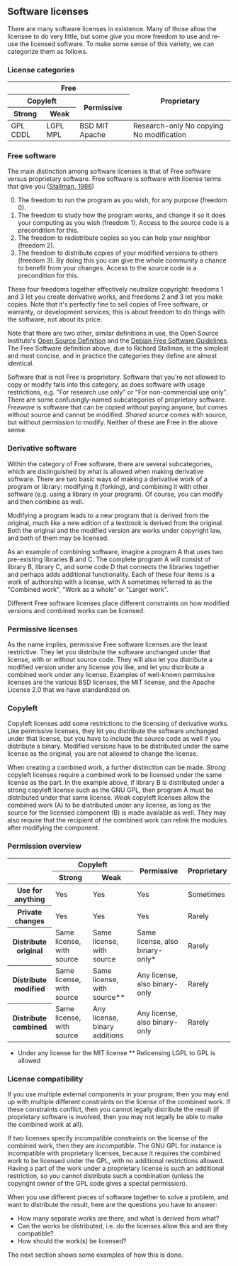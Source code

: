 ## Software licenses

There are many software licenses in existence. Many of those allow the licensee to do very little, but some give you more freedom to use and re-use the licensed software. To make some sense of this variety, we can categorize them as follows.

### License categories

<table>
    <thead>
        <tr>
            <th colspan="3">Free</th>
            <th rowspan="3">Proprietary</th>
        </tr>
        <tr>
            <th colspan="2">Copyleft</th>
            <th rowspan="2">Permissive</th>
        </tr>
        <tr>
            <th>Strong</th>
            <th>Weak</th>
        </tr>
    </thead>
    <tbody>
        <tr>
            <td>GPL CDDL</td>
            <td>LGPL MPL</td>
            <td>BSD MIT Apache</td>
            <td>Research-only No&nbsp;copying No&nbsp;modification</td>
        </tr>
    </tbody>
</table>

### Free software

The main distinction among software licenses is that of Free software versus proprietary software. Free software is software with license terms that give you ([Stallman, 1986](https://www.gnu.org/philosophy/free-sw.html))

0. The freedom to run the program as you wish, for any purpose (freedom 0).
1. The freedom to study how the program works, and change it so it does your computing as you wish (freedom 1). Access to the source code is a precondition for this.
2. The freedom to redistribute copies so you can help your neighbor (freedom 2).
3. The freedom to distribute copies of your modified versions to others (freedom 3). By doing this you can give the whole community a chance to benefit from your changes. Access to the source code is a precondition for this.

These four freedoms together effectively neutralize copyright: freedoms 1 and 3 let you create derivative works, and freedoms 2 and 3 let you make copies. Note that it's perfectly fine to sell copies of Free software, or warranty, or development services; this is about freedom to do things with the software, not about its price.

Note that there are two other, similar definitions in use, the Open Source Institute's [Open Source Definition](https://opensource.org/osd-annotated) and the [Debian Free Software Guidelines](https://www.debian.org/social_contract#guidelines). The Free Software definition above, due to Richard Stallman, is the simplest and most concise, and in practice the categories they define are almost identical.

Software that is not Free is proprietary. Software that you're not allowed to copy or modify falls into this category, as does software with usage restrictions, e.g. "For research use only" or "For non-commercial use only". There are some confusingly-named subcategories of proprietary software. _Freeware_ is software that can be copied without paying anyone, but comes without source and cannot be modified. _Shared source_ comes with source, but without permission to modify. Neither of these are Free in the above sense.

### Derivative software

Within the category of Free software, there are several subcategories, which are distinguished by what is allowed when making derivative software. There are two basic ways of making a derivative work of a program or library: modifying it (forking), and combining it with other software (e.g. using a library in your program). Of course, you can modify and then combine as well.

Modifying a program leads to a new program that is derived from the original, much like a new edition of a textbook is derived from the original. Both the original and the modified version are works under copyright law, and both of them may be licensed.

As an example of combining software, imagine a program A that uses two pre-existing libraries B and C. The complete program A will consist of library B, library C, and some code D that connects the libraries together and perhaps adds additional functionality. Each of these four items is a work of authorship with a license, with A sometimes referred to as the "Combined work", "Work as a whole" or "Larger work".

Different Free software licenses place different constraints on how modified versions and combined works can be licensed.

### Permissive licenses

As the name implies, permissive Free software licenses are the least restrictive. They let you distribute the software unchanged under that license, with or without source code. They will also let you distribute a modified version under any license you like, and let you distribute a combined work under any license. Examples of well-known permissive licenses are the various BSD licenses, the MIT license, and the Apache License 2.0 that we have standardized on.

### Copyleft

Copyleft licenses add some restrictions to the licensing of derivative works. Like permissive licenses, they let you distribute the software unchanged under that license, but you have to include the source code as well if you distribute a binary. Modified versions have to be distributed under the same license as the original; you are not allowed to change the license.

When creating a combined work, a further distinction can be made. _Strong_ copyleft licenses require a combined work to be licensed under the same license as the part. In the example above, if library B is distributed under a strong copyleft license such as the GNU GPL, then program A must be distributed under that same license. _Weak_ copyleft licenses allow the combined work (A) to be distributed under any license, as long as the source for the licensed component (B) is made available as well. They may also require that the recipient of the combined work can relink the modules after modifying the component.

### Permission overview

<table>
    <thead>
        <tr>
            <th rowspan="2"></th>
            <th colspan="2">Copyleft</th>
            <th rowspan="2">Permissive</th>
            <th rowspan="2">Proprietary</th>
        </tr>
        <tr>
            <th>Strong</th>
            <th>Weak</th>
        </tr>
    </thead>
    <tbody>
        <tr>
            <th>Use for anything</th>
            <td>Yes</td>
            <td>Yes</td>
            <td>Yes</td>
            <td>Sometimes</td>
        </tr>
        <tr>
            <th>Private changes</th>
            <td>Yes</td>
            <td>Yes</td>
            <td>Yes</td>
            <td>Rarely</td>
        </tr>
        <tr>
            <th>Distribute original</th>
            <td>Same license, with source</td>
            <td>Same license, with source</td>
            <td>Same license, also binary-only*</td>
            <td>Rarely</td>
        </tr>
        <tr>
            <th>Distribute modified</th>
            <td>Same license, with source</td>
            <td>Same license, with source**</td>
            <td>Any license, also binary-only</td>
            <td>Rarely</td>
        </tr>
        <tr>
            <th>Distribute combined</th>
            <td>Same license, with source</td>
            <td>Any license, binary additions</td>
            <td>Any license, also binary-only</td>
            <td>Rarely</td>
        </tr>
    </tbody>
</table>

 * Under any license for the MIT license
** Relicensing LGPL to GPL is allowed

### License compatibility

If you use multiple external components in your program, then you may end up with multiple different constraints on the license of the combined work. If these constraints conflict, then you cannot legally distribute the result (if proprietary software is involved, then you may not legally be able to make the combined work at all).

If two licenses specify incompatible constraints on the license of the combined work, then they are _incompatible_. The GNU GPL for instance is incompatible with proprietary licenses, because it requires the combined work to be licensed under the GPL, with no additional restrictions allowed. Having a part of the work under a proprietary license is such an additional restriction, so you cannot distribute such a combination (unless the copyright owner of the GPL code gives a special permission).

When you use different pieces of software together to solve a problem, and want to distribute the result, here are the questions you have to answer:

- How many separate works are there, and what is derived from what?
- Can the works be distributed, i.e. do the licenses allow this and are they compatible?
- How should the work(s) be licensed?

The next section shows some examples of how this is done.


